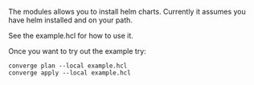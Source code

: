 The modules allows you to install helm charts. Currently it assumes you have helm installed and on your path.

See the example.hcl for how to use it.

Once you want to try out the example try: 

```
converge plan --local example.hcl
converge apply --local example.hcl
```
